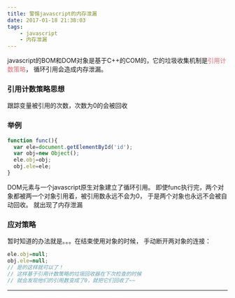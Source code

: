 ```yaml
---
title: 警惕javascript的内存泄漏
date: 2017-01-18 21:38:03
tags:
    - javascript
    - 内存泄漏
---
```

javascript的BOM和DOM对象是基于C++的COM的，它的垃圾收集机制是<font color=#e06c75>引用计数策略</font>，
循环引用会造成内存泄漏。
### 引用计数策略思想
跟踪变量被引用的次数，次数为0的会被回收
### 举例
<!-- more -->
```javascript
function func(){
  var ele=document.getElementById('id');
  var obj=new Object();
  ele.obj=obj;
  obj.ele=ele;
}

```
DOM元素与一个javascript原生对象建立了循环引用。
即使func执行完，两个对象都被两一个对象引用着，被引用数永远不会为0，
于是两个对象也永远不会被自动回收。
就出现了内存泄漏
### 应对策略
暂时知道的办法就是。。。在结束使用对象的时候，
手动断开两对象的连接：
```javascript
ele.obj=null;
obj.ele=null;
// 是的这样就可以了！
// 这样基于引用计数策略的垃圾回收器在下次检查的时候
// 就会发现他们的引用数变成了0，就把它们回收了~~
```

**********
